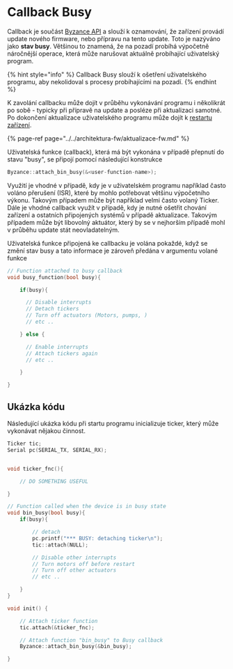 # Callback Busy

Callback je součást [Byzance API](./) a slouží k oznamování, že zařízení provádí update nového firmware, nebo přípravu na tento update. Toto je nazýváno jako **stav busy**. Většinou to znamená, že na pozadí probíhá výpočetně náročnější operace, která může narušovat aktuálně probíhající uživatelský program.

{% hint style="info" %}
Callback Busy slouží k ošetření uživatelského programu, aby nekolidoval s procesy probíhajícími na pozadí. 
{% endhint %}

K zavolání callbacku může dojít v průběhu vykonávání programu i několikrát po sobě - typicky při přípravě na update a posléze při aktualizaci samotné. Po dokončení aktualizace uživatelského programu může dojít k [restartu zařízení](odlozeny-restart.md).

{% page-ref page="../../architektura-fw/aktualizace-fw.md" %}

Uživatelská funkce \(callback\), která má být vykonána v případě přepnutí do stavu "busy", se připojí pomocí následující konstrukce

```cpp
Byzance::attach_bin_busy(&<user-function-name>);
```

Využití je vhodné v případě, kdy je v uživatelském programu například často voláno přerušení \(ISR\), které by mohlo potřebovat většinu výpočetního výkonu. Takovým případem může být například velmi často volaný Ticker. Dále je vhodné callback využít v případě, kdy je nutné ošetřit chování zařízení a ostatních připojených systémů v případě aktualizace. Takovým případem může být libovolný aktuátor, který by se v nejhorším případě mohl v průběhu update stát neovladatelným.

Uživatelská funkce připojená ke callbacku je volána pokaždé, když se změní stav busy a tato informace je zároveň předána v argumentu volané funkce

```cpp
// Function attached to busy callback
void busy_function(bool busy){

    if(busy){

      // Disable interrupts  
      // Detach tickers 
      // Turn off actuators (Motors, pumps, )
      // etc ..  

    } else {

      // Enable interrupts
      // Attach tickers again 
      // etc ..     

    }

}
```

## Ukázka kódu

Následující ukázka kódu při startu programu inicializuje ticker, který může vykonávat nějakou činnost.

```cpp
Ticker tic;
Serial pc(SERIAL_TX, SERIAL_RX);


void ticker_fnc(){

    // DO SOMETHING USEFUL

}

// Function called when the device is in busy state 
void bin_busy(bool busy){
    if(busy){

        // detach
        pc.printf("*** BUSY: detaching ticker\n");
        tic::attach(NULL);

        // Disable other interrupts 
        // Turn motors off before restart 
        // Turn off other actuators 
        // etc .. 

    }
}

void init() {

    // Attach ticker function 
    tic.attach(&ticker_fnc);

    // Attach function "bin_busy" to Busy callback
    Byzance::attach_bin_busy(&bin_busy);    

}
```

